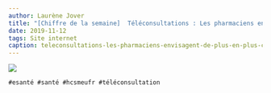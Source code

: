 ```yaml
---
author: Laurène Jover
title: "[Chiffre de la semaine]  Téléconsultations : Les pharmaciens envisagent de plus en plus cette pratique en officine !"
date: 2019-11-12
tags: Site internet
caption: teleconsultations-les-pharmaciens-envisagent-de-plus-en-plus-cette-pratique-en-officine.webp
---
```


![](/2019-11-12_teleconsultations-les-pharmaciens-envisagent-de-plus-en-plus-cette-pratique-en-officine/chiffre-de-la-semaine-wordpress-kozea-group-770x578px-23.png)

    #esanté #santé #hcsmeufr #téléconsultation
